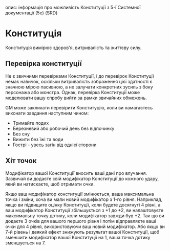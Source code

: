 опис: інформація про можливість Конституції з 5-ї Системної документації (5e) (SRD)

# Конституція
Конституція вимірює здоров'я, витривалість та життєву силу.

## Перевірка конституції
Не є звичними перевірками Конституції, і до перевірок Конституції немає навичок, оскільки витривалість зображення цієї здатності є значною мірою пасивною, а не залучати конкретних зусиль з боку персонажа або монстра. Однак, перевірка Конституції може моделювати вашу спробу вийти за рамки звичайних обмежень.

GM може закликати перевірити Конституцію, коли ви намагаєтесь виконати завдання наступним чином:

* Тримайте подих
* Березневий або робочий день без відпочинку
* Без сну
* Вижити без їжі та води
* Гострі - увесь загін від однієї сторони

## Хіт точок
Модифікатор вашої Конституції вносить ваші дані про влучання. Зазвичай ви додаєте свій модифікатор Конституції до кожного удару, який ви натискаєте, щоб отримати очки.

Якщо ваш модифікатор конституції змінюється, ваша максимальна точка і зміни, хоча ви мали новий модифікатор з 1-го рівня. Наприклад, якщо ви підвищите оцінку Конституції, коли будете досягнуті 4 рівні, а ваш модифікатор Конституції збільшується з +1 до +2, ви налаштовуєте максимальну точку дотику, коли модифікатор завжди був +2. Так що ви додаєте 3 очків для вашого першого рівня і потім відправляєте ваші очки для 4 рівня, використовуючи ваш новий модифікатор. Або якщо ви 7-й рівень і деякий ефект знижують результат вашої Конституції, щоб зменшити модифікатор вашої Конституції на 1, ваша точка дотику зменшується на 7.